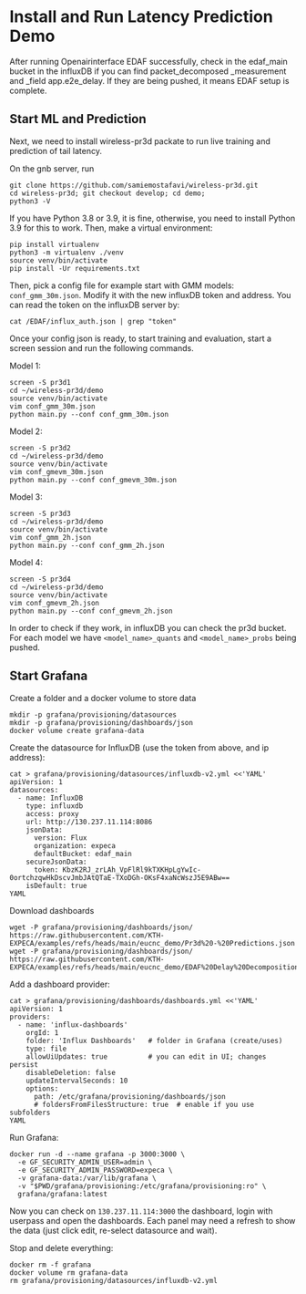# Install and Run Latency Prediction Demo

After running Openairinterface EDAF successfully, check in the edaf_main bucket in the influxDB if you can find packet_decomposed _measurement and _field app.e2e_delay. If they are being pushed, it means EDAF setup is complete.

## Start ML and Prediction

Next, we need to install wireless-pr3d packate to run live training and prediction of tail latency.

On the gnb server, run
```
git clone https://github.com/samiemostafavi/wireless-pr3d.git
cd wireless-pr3d; git checkout develop; cd demo;
python3 -V
```
If you have Python 3.8 or 3.9, it is fine, otherwise, you need to install Python 3.9 for this to work. Then, make a virtual environment:
```
pip install virtualenv
python3 -m virtualenv ./venv
source venv/bin/activate
pip install -Ur requirements.txt
```

Then, pick a config file for example start with GMM models: `conf_gmm_30m.json`. Modify it with the new influxDB token and address. You can read the token on the influxDB server by:
```
cat /EDAF/influx_auth.json | grep "token"
```

Once your config json is ready, to start training and evaluation, start a screen session and run the following commands.

Model 1:
```
screen -S pr3d1
cd ~/wireless-pr3d/demo
source venv/bin/activate
vim conf_gmm_30m.json
python main.py --conf conf_gmm_30m.json
```

Model 2:
```
screen -S pr3d2
cd ~/wireless-pr3d/demo
source venv/bin/activate
vim conf_gmevm_30m.json
python main.py --conf conf_gmevm_30m.json
```

Model 3:
```
screen -S pr3d3
cd ~/wireless-pr3d/demo
source venv/bin/activate
vim conf_gmm_2h.json
python main.py --conf conf_gmm_2h.json
```

Model 4:
```
screen -S pr3d4
cd ~/wireless-pr3d/demo
source venv/bin/activate
vim conf_gmevm_2h.json
python main.py --conf conf_gmevm_2h.json
```

In order to check if they work, in influxDB you can check the pr3d bucket. For each model we have `<model_name>_quants` and `<model_name>_probs` being pushed.


## Start Grafana

Create a folder and a docker volume to store data
```
mkdir -p grafana/provisioning/datasources
mkdir -p grafana/provisioning/dashboards/json
docker volume create grafana-data
```

Create the datasource for InfluxDB (use the token from above, and ip address):
```
cat > grafana/provisioning/datasources/influxdb-v2.yml <<'YAML'
apiVersion: 1
datasources:
  - name: InfluxDB
    type: influxdb
    access: proxy
    url: http://130.237.11.114:8086
    jsonData:
      version: Flux
      organization: expeca
      defaultBucket: edaf_main
    secureJsonData:
      token: KbzK2RJ_zrLAh_VpFlRl9kTXKHpLgYwIc-0ortchzqwHkDscvJmbJAtQTaE-TXoDGh-OKsF4xaNcWszJ5E9ABw==
    isDefault: true
YAML
```

Download dashboards
```
wget -P grafana/provisioning/dashboards/json/ https://raw.githubusercontent.com/KTH-EXPECA/examples/refs/heads/main/eucnc_demo/Pr3d%20-%20Predictions.json
wget -P grafana/provisioning/dashboards/json/ https://raw.githubusercontent.com/KTH-EXPECA/examples/refs/heads/main/eucnc_demo/EDAF%20Delay%20Decomposition%20Dashboard.json
```

Add a dashboard provider:
```
cat > grafana/provisioning/dashboards/dashboards.yml <<'YAML'
apiVersion: 1
providers:
  - name: 'influx-dashboards'
    orgId: 1
    folder: 'Influx Dashboards'   # folder in Grafana (create/uses)
    type: file
    allowUiUpdates: true          # you can edit in UI; changes persist
    disableDeletion: false
    updateIntervalSeconds: 10
    options:
      path: /etc/grafana/provisioning/dashboards/json
      # foldersFromFilesStructure: true  # enable if you use subfolders
YAML
```

Run Grafana:
```
docker run -d --name grafana -p 3000:3000 \
  -e GF_SECURITY_ADMIN_USER=admin \
  -e GF_SECURITY_ADMIN_PASSWORD=expeca \
  -v grafana-data:/var/lib/grafana \
  -v "$PWD/grafana/provisioning:/etc/grafana/provisioning:ro" \
  grafana/grafana:latest
```
Now you can check on `130.237.11.114:3000` the dashboard, login with userpass and open the dashboards. Each panel may need a refresh to show the data (just click edit, re-select datasource and wait).


Stop and delete everything:
```
docker rm -f grafana
docker volume rm grafana-data
rm grafana/provisioning/datasources/influxdb-v2.yml
```


